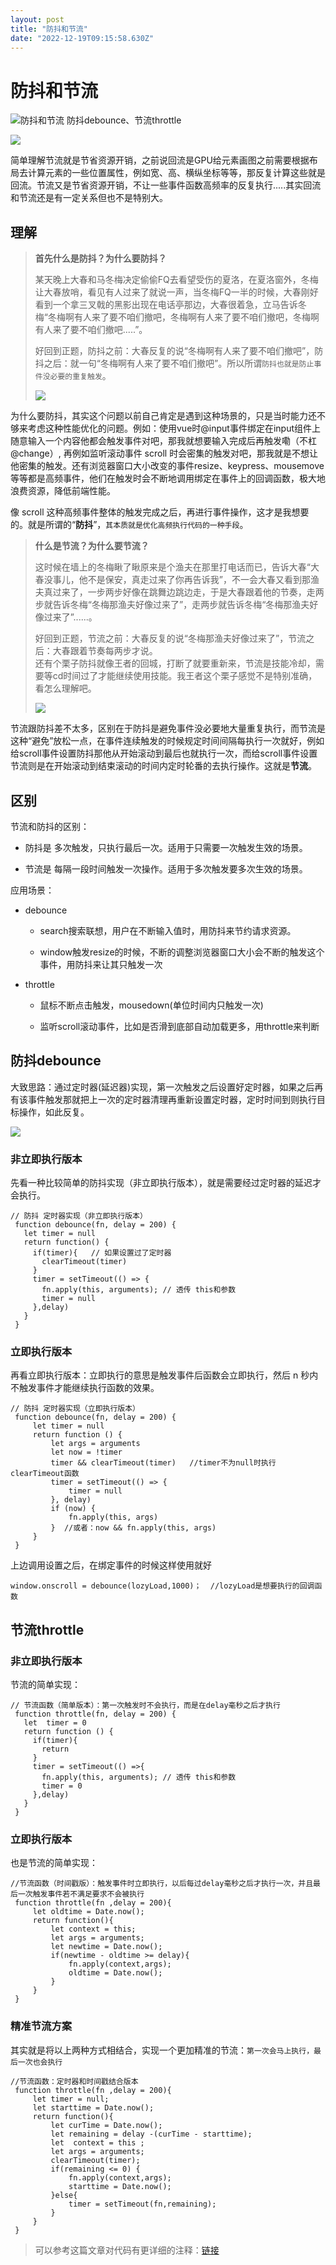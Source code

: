 ```yaml
---
layout: post
title: "防抖和节流"
date: "2022-12-19T09:15:58.630Z"
---
```

防抖和节流
=====

![防抖和节流](https://img2023.cnblogs.com/blog/2521867/202212/2521867-20221219132020978-89211766.png) 防抖debounce、节流throttle

![](https://img2023.cnblogs.com/blog/2521867/202212/2521867-20221219125225127-872547171.jpg)

简单理解节流就是节省资源开销，之前说回流是GPU给元素画图之前需要根据布局去计算元素的一些位置属性，例如宽、高、横纵坐标等等，那反复计算这些就是回流。节流又是节省资源开销，不让一些事件函数高频率的反复执行.....其实回流和节流还是有一定关系但也不是特别大。

理解
--

> **首先什么是防抖？为什么要防抖？**
> 
> 某天晚上大春和马冬梅决定偷偷FQ去看望受伤的夏洛，在夏洛窗外，冬梅让大春放哨，看见有人过来了就说一声，当冬梅FQ一半的时候，大春刚好看到一个拿三叉戟的黑影出现在电话亭那边，大春很着急，立马告诉冬梅“冬梅啊有人来了要不咱们撤吧，冬梅啊有人来了要不咱们撤吧，冬梅啊有人来了要不咱们撤吧.....”。
> 
> 好回到正题，防抖之前：大春反复的说“冬梅啊有人来了要不咱们撤吧”，防抖之后：就一句“冬梅啊有人来了要不咱们撤吧”。所以所谓`防抖也就是防止事件没必要的重复触发`。
> 
> ![](https://img2023.cnblogs.com/blog/2521867/202212/2521867-20221219124851953-1401090506.png)

为什么要防抖，其实这个问题以前自己肯定是遇到这种场景的，只是当时能力还不够来考虑这种性能优化的问题。例如：使用vue时@input事件绑定在input组件上随意输入一个内容他都会触发事件对吧，那我就想要输入完成后再触发嘞（不杠@change）, 再例如监听滚动事件 scroll 时会密集的触发对吧，那我就是不想让他密集的触发。还有浏览器窗口大小改变的事件resize、keypress、mousemove等等都是高频事件，他们在触发时会不断地调用绑定在事件上的回调函数，极大地浪费资源，降低前端性能。

像 scroll 这种高频事件整体的触发完成之后，再进行事件操作，这才是我想要的。就是所谓的“**防抖**”，`其本质就是优化高频执行代码的一种手段`。

> **什么是节流？为什么要节流？**
> 
> 这时候在墙上的冬梅瞅了瞅原来是个渔夫在那里打电话而已，告诉大春“大春没事儿，他不是保安，真走过来了你再告诉我”，不一会大春又看到那渔夫真过来了，一步两步好像在跳舞边跳边走，于是大春跟着他的节奏，走两步就告诉冬梅“冬梅那渔夫好像过来了”，走两步就告诉冬梅“冬梅那渔夫好像过来了”......。
> 
> 好回到正题，节流之前：大春反复的说“冬梅那渔夫好像过来了”，节流之后：大春跟着节奏每两步才说。  
> 还有个栗子防抖就像王者的回城，打断了就要重新来，节流是技能冷却，需要等cd时间过了才能继续使用技能。我王者这个栗子感觉不是特别准确，看怎么理解吧。
> 
> ![](https://img2023.cnblogs.com/blog/2521867/202212/2521867-20221219124915434-517312301.png)

节流跟防抖差不太多，区别在于防抖是避免事件没必要地大量重复执行，而节流是这种“避免”放松一点，在事件连续触发的时候规定时间间隔每执行一次就好，例如给scroll事件设置防抖那他从开始滚动到最后也就执行一次，而给scroll事件设置节流则是在开始滚动到结束滚动的时间内定时轮番的去执行操作。这就是**节流**。

区别
--

节流和防抖的区别：

*   防抖是 多次触发，只执行最后一次。适用于只需要一次触发生效的场景。
    
*   节流是 每隔一段时间触发一次操作。适用于多次触发要多次生效的场景。
    

应用场景：

*   debounce
    
    *   search搜索联想，用户在不断输入值时，用防抖来节约请求资源。
        
    *   window触发resize的时候，不断的调整浏览器窗口大小会不断的触发这个事件，用防抖来让其只触发一次
        
*   throttle
    
    *   鼠标不断点击触发，mousedown(单位时间内只触发一次)
        
    *   监听scroll滚动事件，比如是否滑到底部自动加载更多，用throttle来判断
        

防抖debounce
----------

大致思路：通过定时器(延迟器)实现，第一次触发之后设置好定时器，如果之后再有该事件触发那就把上一次的定时器清理再重新设置定时器，定时时间到则执行目标操作，如此反复。

![](https://img2023.cnblogs.com/blog/2521867/202212/2521867-20221219124930933-1575890391.png)

### 非立即执行版本

先看一种比较简单的防抖实现（非立即执行版本），就是需要经过定时器的延迟才会执行。

    // 防抖 定时器实现（非立即执行版本）
     function debounce(fn, delay = 200) {
       let timer = null
       return function() {
         if(timer){   // 如果设置过了定时器
           clearTimeout(timer)
         }
         timer = setTimeout(() => {
           fn.apply(this, arguments); // 透传 this和参数
           timer = null
         },delay)
       }
     }

### 立即执行版本

再看立即执行版本：立即执行的意思是触发事件后函数会立即执行，然后 n 秒内不触发事件才能继续执行函数的效果。

    // 防抖 定时器实现（立即执行版本）
     function debounce(fn, delay = 200) {
         let timer = null
         return function () {
             let args = arguments
             let now = !timer
             timer && clearTimeout(timer)   //timer不为null时执行clearTimeout函数
             timer = setTimeout(() => {
                 timer = null
             }, delay)
             if (now) {   
                 fn.apply(this, args)
             }  //或者：now && fn.apply(this, args)
         }
     }

上边调用设置之后，在绑定事件的时候这样使用就好

    window.onscroll = debounce(lozyLoad,1000)；  //lozyLoad是想要执行的回调函数

节流throttle
----------

### 非立即执行版本

节流的简单实现：

    // 节流函数（简单版本）：第一次触发时不会执行，而是在delay毫秒之后才执行
     function throttle(fn, delay = 200) {
       let  timer = 0
       return function () {
         if(timer){
           return
         }
         timer = setTimeout(() =>{
           fn.apply(this, arguments); // 透传 this和参数
           timer = 0
         },delay)
       }
     }

### 立即执行版本

也是节流的简单实现：

    //节流函数（时间戳版）：触发事件时立即执行，以后每过delay毫秒之后才执行一次，并且最后一次触发事件若不满足要求不会被执行
     function throttle(fn ,delay = 200){
         let oldtime = Date.now();
         return function(){
             let context = this;
             let args = arguments;
             let newtime = Date.now();
             if(newtime - oldtime >= delay){
                 fn.apply(context,args);
                 oldtime = Date.now();
             }
         }
     }

### 精准节流方案

其实就是将以上两种方式相结合，实现一个更加精准的节流：`第一次会马上执行，最后一次也会执行`

    //节流函数：定时器和时间戳结合版本
     function throttle(fn ,delay = 200){
         let timer = null;
         let starttime = Date.now();
         return function(){
             let curTime = Date.now();
             let remaining = delay -(curTime - starttime);
             let  context = this ;
             let args = arguments;
             clearTimeout(timer);
             if(remaining <= 0) {
                 fn.apply(context,args);
                 starttime = Date.now();
             }else{
                 timer = setTimeout(fn,remaining);
             }
         }
     }

> 可以参考这篇文章对代码有更详细的注释：[链接](https://juejin.cn/post/7040633388625035272#heading-7)